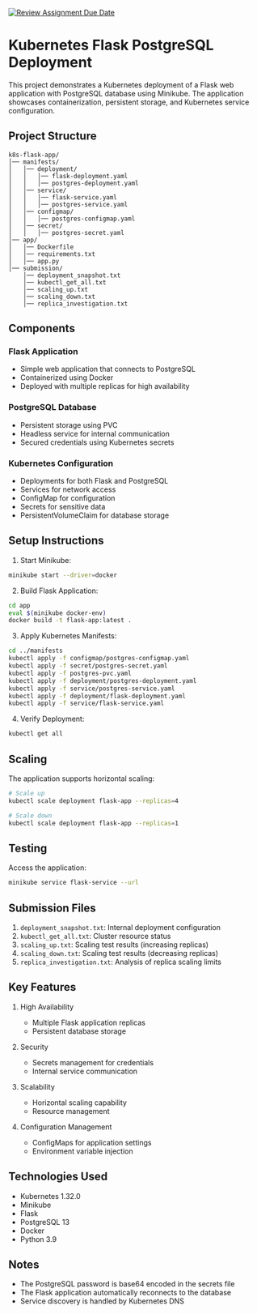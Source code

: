 [![Review Assignment Due Date](https://classroom.github.com/assets/deadline-readme-button-22041afd0340ce965d47ae6ef1cefeee28c7c493a6346c4f15d667ab976d596c.svg)](https://classroom.github.com/a/97WR5HaV)


# Kubernetes Flask PostgreSQL Deployment

This project demonstrates a Kubernetes deployment of a Flask web application with PostgreSQL database using Minikube. The application showcases containerization, persistent storage, and Kubernetes service configuration.

## Project Structure
```
k8s-flask-app/
│── manifests/
│   │── deployment/
│   │   │── flask-deployment.yaml
│   │   │── postgres-deployment.yaml
│   │── service/
│   │   │── flask-service.yaml
│   │   │── postgres-service.yaml
│   │── configmap/
│   │   │── postgres-configmap.yaml
│   │── secret/
│   │   │── postgres-secret.yaml
│── app/
│   │── Dockerfile
│   │── requirements.txt
│   │── app.py
│── submission/
    │── deployment_snapshot.txt
    │── kubectl_get_all.txt
    │── scaling_up.txt
    │── scaling_down.txt
    │── replica_investigation.txt
```

## Components

### Flask Application
- Simple web application that connects to PostgreSQL
- Containerized using Docker
- Deployed with multiple replicas for high availability

### PostgreSQL Database
- Persistent storage using PVC
- Headless service for internal communication
- Secured credentials using Kubernetes secrets

### Kubernetes Configuration
- Deployments for both Flask and PostgreSQL
- Services for network access
- ConfigMap for configuration
- Secrets for sensitive data
- PersistentVolumeClaim for database storage

## Setup Instructions

1. Start Minikube:
```bash
minikube start --driver=docker
```

2. Build Flask Application:
```bash
cd app
eval $(minikube docker-env)
docker build -t flask-app:latest .
```

3. Apply Kubernetes Manifests:
```bash
cd ../manifests
kubectl apply -f configmap/postgres-configmap.yaml
kubectl apply -f secret/postgres-secret.yaml
kubectl apply -f postgres-pvc.yaml
kubectl apply -f deployment/postgres-deployment.yaml
kubectl apply -f service/postgres-service.yaml
kubectl apply -f deployment/flask-deployment.yaml
kubectl apply -f service/flask-service.yaml
```

4. Verify Deployment:
```bash
kubectl get all
```

## Scaling

The application supports horizontal scaling:
```bash
# Scale up
kubectl scale deployment flask-app --replicas=4

# Scale down
kubectl scale deployment flask-app --replicas=1
```

## Testing

Access the application:
```bash
minikube service flask-service --url
```

## Submission Files

1. `deployment_snapshot.txt`: Internal deployment configuration
2. `kubectl_get_all.txt`: Cluster resource status
3. `scaling_up.txt`: Scaling test results (increasing replicas)
4. `scaling_down.txt`: Scaling test results (decreasing replicas)
5. `replica_investigation.txt`: Analysis of replica scaling limits

## Key Features

1. High Availability
   - Multiple Flask application replicas
   - Persistent database storage

2. Security
   - Secrets management for credentials
   - Internal service communication

3. Scalability
   - Horizontal scaling capability
   - Resource management

4. Configuration Management
   - ConfigMaps for application settings
   - Environment variable injection

## Technologies Used

- Kubernetes 1.32.0
- Minikube
- Flask
- PostgreSQL 13
- Docker
- Python 3.9

## Notes

- The PostgreSQL password is base64 encoded in the secrets file
- The Flask application automatically reconnects to the database
- Service discovery is handled by Kubernetes DNS


